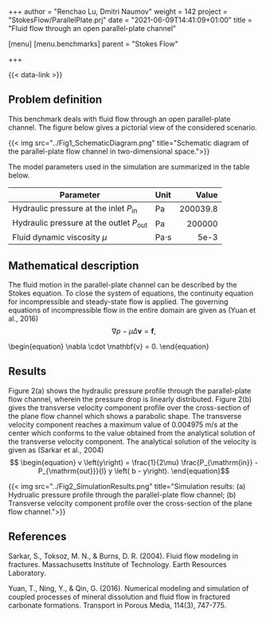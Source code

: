+++
author = "Renchao Lu, Dmitri Naumov"
weight = 142
project = "StokesFlow/ParallelPlate.prj"
date = "2021-06-09T14:41:09+01:00"
title = "Fluid flow through an open parallel-plate channel"

[menu]
  [menu.benchmarks]
    parent = "Stokes Flow"

+++

{{< data-link >}}

## Problem definition

This benchmark deals with fluid flow through an open parallel-plate channel. The figure below gives a pictorial view of the considered scenario.

{{< img src="../Fig1_SchematicDiagram.png" title="Schematic diagram of the parallel-plate flow channel in two-dimensional space.">}}

The model parameters used in the simulation are summarized in the table below.

| Parameter                                           | Unit       |  Value   |
| ----------------------------------------------------|:-----------| --------:|
| Hydraulic pressure at the inlet $P_{\mathrm{in}}$   | Pa         | 200039.8 |
| Hydraulic pressure at the outlet $P_{\mathrm{out}}$ | Pa         | 200000   |
| Fluid dynamic viscosity $\mu$                       | Pa$\cdot$s | 5e-3     |

## Mathematical description

The fluid motion in the parallel-plate channel can be described by the Stokes equation. To close the system of equations, the continuity equation for incompressible and steady-state flow is applied. The governing equations of incompressible flow in the entire domain are given as (Yuan et al., 2016)
$$
\begin{equation}
\nabla p - \mu \Delta \mathbf{v} = \mathbf{f},
\end{equation}$$

\begin{equation}
\nabla \cdot \mathbf{v} = 0.
\end{equation}

## Results

Figure 2(a) shows the hydraulic pressure profile through the parallel-plate flow channel, wherein the pressure drop is linearly distributed. Figure 2(b) gives the transverse velocity component profile over the cross-section of the plane flow channel which shows a parabolic shape. The transverse velocity component reaches a maximum value of 0.004975 m/s at the center which conforms to the value obtained from the analytical solution of the transverse velocity component. The analytical solution of the velocity is given as (Sarkar et al., 2004)
$$
\begin{equation}
v \left(y\right) = \frac{1}{2\mu} \frac{P_{\mathrm{in}} - P_{\mathrm{out}}}{l} y \left( b - y\right).
\end{equation}$$

{{< img src="../Fig2_SimulationResults.png" title="Simulation results: (a) Hydrualic pressure profile through the parallel-plate flow channel; (b) Transverse velocity component profile over the cross-section of the plane flow channel.">}}

## References

Sarkar, S., Toksoz, M. N., & Burns, D. R. (2004). Fluid flow modeling in fractures. Massachusetts Institute of Technology. Earth Resources Laboratory.

Yuan, T., Ning, Y., & Qin, G. (2016). Numerical modeling and simulation of coupled processes of mineral dissolution and fluid flow in fractured carbonate formations. Transport in Porous Media, 114(3), 747-775.
